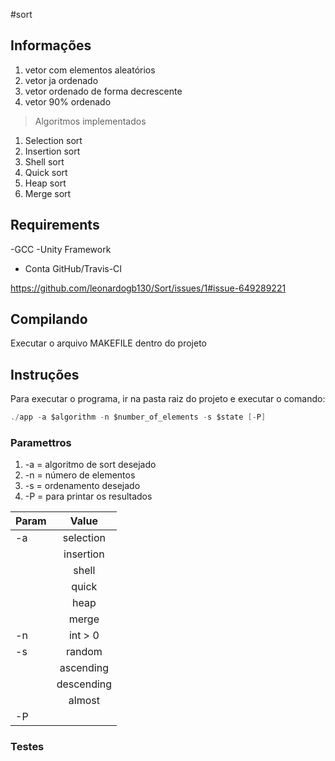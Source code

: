 #sort


## Informações
 
  1. vetor com elementos aleatórios
  2. vetor ja ordenado
  3. vetor ordenado de forma decrescente
  4. vetor 90% ordenado
  
  
  
	
> Algoritmos implementados
  >
  1. Selection sort
  2. Insertion sort
  3. Shell sort
  4. Quick sort
  5. Heap sort
  6. Merge sort

## Requirements

-GCC
-Unity Framework
- Conta GitHub/Travis-CI

https://github.com/leonardogb130/Sort/issues/1#issue-649289221

## Compilando

Executar o arquivo MAKEFILE dentro do projeto

## Instruções
 
Para executar o programa, ir na pasta raiz do projeto e executar o comando:

```c
./app -a $algorithm -n $number_of_elements -s $state [-P]
```
### Paramettros

 1. -a = algoritmo de sort desejado
2. -n  = número de elementos
3. -s = ordenamento desejado
4. -P = para printar os resultados

| Param         | Value         | 
| ------------- |:-------------:| 
| -a            | selection     |
|               |  insertion    |
|               |   shell       | 
|               | quick         | 
|               | heap          | 
|               | merge         |   
| -n            | int > 0       |
| -s            | random        |
|               | ascending     |
|               | descending    | 
|               | almost        | 
| -P            |

### Testes


